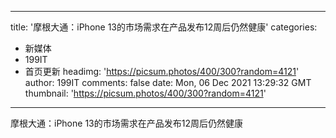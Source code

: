 
---
title: '摩根大通：iPhone 13的市场需求在产品发布12周后仍然健康'
categories: 
 - 新媒体
 - 199IT
 - 首页更新
headimg: 'https://picsum.photos/400/300?random=4121'
author: 199IT
comments: false
date: Mon, 06 Dec 2021 13:29:32 GMT
thumbnail: 'https://picsum.photos/400/300?random=4121'
---

<div>   
摩根大通：iPhone 13的市场需求在产品发布12周后仍然健康  
</div>
            